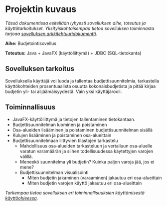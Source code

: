 # Projektin kuvaus

*Tässä dokumentissa esitellään lyhyesti sovelluksen aihe, toteutus ja käyttötarkoitukset. Yksityiskohtaisempaa tietoa sovelluksen toiminnasta tarjoaa [sovelluksen arkkitehtuuridokumentti](https://github.com/otsha/otm-harjoitustyo/blob/master/documentation/architecture.md).*

**Aihe:** Budjetointisovellus

**Toteutus:** Java + JavaFX (käyttöliittymä) + JDBC (SQL-tietokanta)

## Sovelluksen tarkoitus
Sovelluksella käyttäjä voi luoda ja tallentaa budjettisuunnitelmia, tarkastella käyttökohteiden prosentuaalista osuutta kokonaisbudjetista ja pitää kirjaa budjetin yli- tai alijäämäisyydestä. Vain yksi käyttäjärooli.

## Toiminnallisuus
- JavaFX-käyttöliittymä ja tietojen tallentaminen tietokantaan.
- Budjettisuunnitelman luominen ja poistaminen
- Osa-alueiden lisääminen ja poistaminen budjettisuunnitelman sisällä
- Kulujen lisääminen ja poistaminen osa-alueittain
- Budjettisuunnitelmaan liittyvien tilastojen tarkastelu
  - Mahdollisuus osa-alueiden tarkasteluun ja vertailuun osa-aluelle varatun varamäärän ja siihen todellisuudessa käytettyjen varojen välillä.
  - Meneekö suunnitelma yli budjetin? Kuinka paljon varoja jää, jos ei mene?
  - Budjettisuunnitelman visualisointi
    - Miten budjetin jakaminen (varaaminen) jakautuu eri osa-alueittain
    - Miten budjetin varojen käyttö jakautuu eri osa-alueittain
    
*Tarkempaa tietoa sovelluksen eri toiminnallisuuksien käyttämisestä [käyttöohjeessa](https://github.com/otsha/otm-harjoitustyo/blob/master/documentation/userguide.md).*
